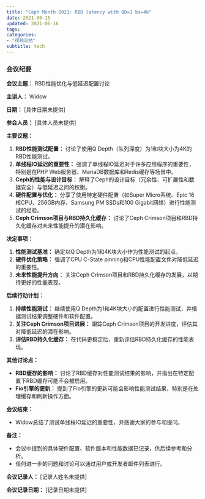 ```yaml
---
title: "Ceph Month 2021: RBD latency with QD=1 bs=4k"
date: 2021-06-15
updated: 2021-06-16
tags:
categories:
- "视频总结"
subtitle: tech
---
```



### 会议纪要

**会议主题：** RBD性能优化与低延迟配置讨论

**主讲人：** Widow

**日期：** [具体日期未提供]

**参会人员：** [具体人员未提供]

**主要议题：**
1. **RBD性能测试配置：** 讨论了使用Q Depth（队列深度）为1和块大小为4K的RBD性能测试。
2. **单线程IO延迟的重要性：** 强调了单线程IO延迟对于许多应用程序的重要性，特别是在PHP Web服务器、MariaDB数据库和Redis缓存等场景中。
3. **Ceph的性能与设计目标：** 解释了Ceph的设计目标（冗余性、可扩展性和数据安全）与低延迟之间的权衡。
4. **硬件配置与优化：** 分享了使用特定硬件配置（如Super Micro系统、Epic 16核CPU、256GB内存、Samsung PM SSDs和100 Gigabit网络）进行性能测试的经验。
5. **Ceph Crimson项目与RBD持久化缓存：** 讨论了Ceph Crimson项目和RBD持久化缓存对未来性能提升的潜在影响。

**决定事项：**
1. **性能测试基准：** 确定以Q Depth为1和4K块大小作为性能测试的起点。
2. **硬件优化策略：** 强调了CPU C-State pinning和CPU性能配置文件对降低延迟的重要性。
3. **未来性能提升方向：** 关注Ceph Crimson项目和RBD持久化缓存的发展，以期待更好的性能表现。

**后续行动计划：**
1. **持续性能测试：** 继续使用Q Depth为1和4K块大小的配置进行性能测试，并根据测试结果调整硬件和软件配置。
2. **关注Ceph Crimson项目进展：** 跟踪Ceph Crimson项目的开发进度，评估其对降低延迟的潜在影响。
3. **评估RBD持久化缓存：** 在代码更稳定后，重新评估RBD持久化缓存的性能表现。

**其他讨论点：**
- **RBD缓存的影响：** 讨论了RBD缓存对性能测试结果的影响，并指出在特定配置下RBD缓存可能不会被启用。
- **Fio引擎的更新：** 提到了Fio引擎的更新可能会影响性能测试结果，特别是在处理缓存和刷新操作方面。

**会议结束：**
- Widow总结了测试单线程IO延迟的重要性，并感谢大家的参与和提问。

**备注：**
- 会议中提到的具体硬件配置、软件版本和性能数据已记录，供后续参考和分析。
- 任何进一步的问题和讨论可以通过用户或开发者邮件列表进行。

**会议记录人：** [记录人姓名未提供]

**会议记录日期：** [记录日期未提供]